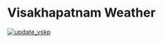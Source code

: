 # Visakhapatnam Weather

[![update_vskp](https://github.com/kaustuvchatterjee/vskp/actions/workflows/update_vskp.yml/badge.svg)](https://github.com/kaustuvchatterjee/vskp/actions/workflows/update_vskp.yml)

